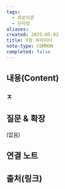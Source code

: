 ```yaml
---
tags:
  - 회로이론
  - 단자망
aliases: 
created: 2025-05-02
title: Y형 파라미터
note-type: COMMON
completed: false
---
```


## 내용(Content)

### ㅈ

## 질문 & 확장

(없음)

## 연결 노트

## 출처(링크)

